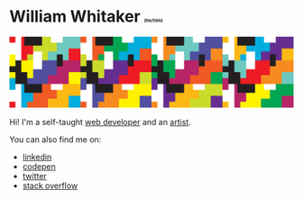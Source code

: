 # William Whitaker <span style="font-size: 8px">(he/him)</span>

![A colorful pattern of squares overlapping each other](./banner.gif 'banner')

Hi! I'm a self-taught [web developer](https://williamwhitaker.dev) and an [artist](https://williamwhitaker.art).

You can also find me on:

- [linkedin](https://www.linkedin.com/in/william-whitaker-212508213/)
- [codepen](https://codepen.io/w0whitaker)
- [twitter](https://twitter.com/w0whitaker)
- [stack overflow](https://stackoverflow.com/users/4699931/brazilla-ray?tab=profile)
